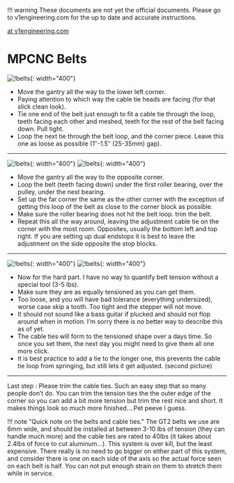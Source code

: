 !!! warning
    These documents are not yet the official documents. Please go to v1engineering.com for the up to date and accurate
    instructions.

[at v1engineering.com](https://www.v1engineering.com/belts/)

# MPCNC Belts

![!belts](https://www.v1engineering.com/wp-content/uploads/2016/09/IMG_20160825_172016.jpg){: width="400"}

- Move the gantry all the way to the lower left corner.
- Paying attention to which way the cable tie heads are facing (for that slick clean look).
- Tie one end of the belt just enough to fit a cable tie through the loop, teeth facing each other and meshed, teeth for the rest of the belt facing down. Pull tight.
- Loop the next tie through the belt loop, and the corner piece. Leave this one as loose as possible (1″-1.5″ (25-35mm) gap).

---

![!belts](https://www.v1engineering.com/wp-content/uploads/2016/09/IMG_20160825_172124.jpg){: width="400"}
![!belts](https://www.v1engineering.com/wp-content/uploads/2016/09/IMG_20160825_172304.jpg){: width="400"}

- Move the gantry all the way to the opposite corner.
- Loop the belt (teeth facing down) under the first roller bearing, over the pulley, under the nest bearing.
- Set up the far corner the same as the other corner with the exception of getting this loop of the belt as close to the corner block as possible.
- Make sure the roller bearing does not hit the belt loop. trim the belt.
- Repeat this all the way around, leaving the adjustment cable tie on the corner with the most room.
Opposites, usually the bottom left and top right. If you are setting up dual endstops it is best to
leave the adjustment on the side opposite the stop blocks.

---

![!belts](https://www.v1engineering.com/wp-content/uploads/2017/07/IMG_20170712_091954.jpg){: width="400"}
![!belts](https://www.v1engineering.com/wp-content/uploads/2017/07/IMG_20170712_092018.jpg){: width="400"}

- Now for the hard part. I have no way to quantify belt tension without a special tool (3-5 lbs).
- Make sure they are as equally tensioned as you can get them.
- Too loose, and you will have bad tolerance (everything undersized), worse case skip a tooth. Too
tight and the stepper will not move.
- It should not sound like a bass guitar if plucked and should not flop around when in motion. I’m
sorry there is no better way to describe this as of yet.
- The cable ties will form to the tensioned shape over a days time. So once you set them, the next
    day you might need to give them all one more click.
- It is best practice to add a tie to the longer one, this prevents the cable tie loop from
springing, but still lets it get adjusted. (second picture)

---

Last step
:   Please trim the cable ties. Such an easy step that so many people don’t do. You can trim
the tension ties the the outer edge of the corner so you can add a bit more tension but trim the
rest nice and short. It makes things look so much more finished….Pet peeve I guess.

!!! note "Quick note on the belts and cable ties."
    The GT2 belts we use are 6mm wide, and should be installed at between 3-10 lbs of tension (they
    can handle much more) and the cable ties are rated to 40lbs (it takes about 2.4lbs of force to cut aluminum…).
    This system is over kill, but the least expensive. There really is no need to go bigger on either
    part of this system, and consider there is one on each side of the axis so the actual force seen on
    each belt is half. You can not put enough strain on them to stretch them while in service.


